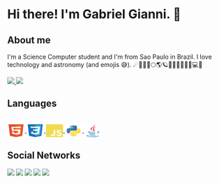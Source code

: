 # Hi there! I'm Gabriel Gianni. 👋
## About me
I'm a Science Computer student and I'm from Sao Paulo in Brazil. I love technology and astronomy (and emojis 😅). ☄👨🏻‍🚀🌕🌎🪐🚀🌠🔭👨🏻‍💻💻📱
<div>
  <a href="https://github.com/gabrielgianni">
  <img height="180em" src="https://github-readme-stats.vercel.app/api?username=gabrielgianni&show_icons=true&theme=nord&include_all_commits=true&count_private=true">
  <img height="180em" src="https://github-readme-stats.vercel.app/api/top-langs/?username=gabrielgianni&layout=compact&langs_count=7&theme=nord"></a>
</div>
  
## Languages
<div style="display: inline_block"><br>
  <a href="https://github.com/gabrielgianni">
  <img align="center" alt="HTML logo" height="30" width="40" src="https://raw.githubusercontent.com/devicons/devicon/master/icons/html5/html5-original.svg">
  <img align="center" alt="CSS logo" height="30" width="40" src="https://raw.githubusercontent.com/devicons/devicon/master/icons/css3/css3-original.svg">
  <img align="center" alt="JavaScript logo" height="30" width="40" src="https://raw.githubusercontent.com/devicons/devicon/master/icons/javascript/javascript-plain.svg">
  <img align="center" alt="Python logo" height="30" width="40" src="https://raw.githubusercontent.com/devicons/devicon/master/icons/python/python-original.svg">
  <img align="center" alt="Java logo" height="30" width="40" src="https://raw.githubusercontent.com/devicons/devicon/master/icons/java/java-original.svg"></a>
</div>

## Social Networks
<div>
  <a href="https://www.facebook.com/gabriel.gianni.9" target="_blank"><img src="https://img.shields.io/badge/Facebook-1877F2?style=for-the-badge&logo=facebook&logoColor=white"></a>
  <a href="https://www.instagram.com/eugabrielgianni" target="_blank"><img src="https://img.shields.io/badge/Instagram-E4405F?style=for-the-badge&logo=instagram&logoColor=white"></a>
  <a href="https://twitter.com/EuGabrielGianni" target="_blank"><img src="https://img.shields.io/badge/Twitter-1DA1F2?style=for-the-badge&logo=twitter&logoColor=white"></a>
  <a href = "mailto:contatogabrielgianni@gmail.com"><img src="https://img.shields.io/badge/-Gmail-%23333?style=for-the-badge&logo=gmail&logoColor=white"></a>
  <a href="https://www.linkedin.com/in/gabrielgianni" target="_blank"><img src="https://img.shields.io/badge/-LinkedIn-%230077B5?style=for-the-badge&logo=linkedin&logoColor=white"></a> 
</div>

<!--
**gabrielgianni/gabrielgianni** is a ✨ _special_ ✨ repository because its `README.md` (this file) appears on your GitHub profile.

Here are some ideas to get you started:

- 🔭 I’m currently working on ...
- 🌱 I’m currently learning ...
- 👯 I’m looking to collaborate on ...
- 🤔 I’m looking for help with ...
- 💬 Ask me about ...
- 📫 How to reach me: ...
- 😄 Pronouns: ...
- ⚡ Fun fact: ...
-->
